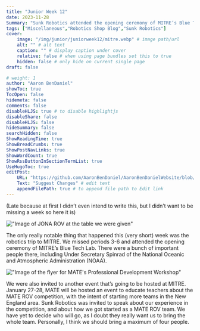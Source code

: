 ```yaml
---
title: "Junior Week 12"
date: 2023-11-28
Summary: "Sunk Robotics attended the opening ceremony of MITRE’s Blue Tech Lab!"
tags: ["Miscellaneous","Robotics Shop Blog","Sunk Robotics"]
cover:
    image: "/img/junior/juniorweek12/mitre.webp" # image path/url
    alt: "" # alt text
    caption: "" # display caption under cover
    relative: false # when using page bundles set this to true
    hidden: false # only hide on current single page
draft: false

# weight: 1
author: "Aaron BenDaniel"
showToc: true
TocOpen: false
hidemeta: false
comments: false
disableHLJS: true # to disable highlightjs
disableShare: false
disableHLJS: false
hideSummary: false
searchHidden: false
ShowReadingTime: true
ShowBreadCrumbs: true
ShowPostNavLinks: true
ShowWordCount: true
ShowRssButtonInSectionTermList: true
UseHugoToc: true
editPost:
    URL: "https://github.com/AaronBenDaniel/AaronBenDanielWebsite/blob/main/content"
    Text: "Suggest Changes" # edit text
    appendFilePath: true # to append file path to Edit link
---
```


(Late because at first I didn’t even intend to write this, but I didn’t want to be missing a week so here it is)

!["Image of JONA ROV at the table we were given"](/img/junior/juniorweek12/table.webp)

The only really notable thing that happened this (very short) week was the robotics trip to MITRE. We missed periods 3-6 and attended the opening ceremony of MITRE’s Blue Tech Lab. There were a bunch of important people there, including Under Secretary Spinrad of the National Oceanic and Atmospheric Administration (NOAA).

!["Image of the flyer for MATE's Professional Development Workshop"](/img/junior/juniorweek12/letter.webp)

We were also invited to another event that’s going to be hosted at MITRE. January 27-28, MATE will be hosted an event to educate teachers about the MATE ROV competition, with the intent of starting more teams in the New England area. Sunk Robotics was invited to speak about our experience in the competition, and about how we got started as a MATE ROV team. We have yet to decide who will go, as I doubt they really want us to bring the whole team. Personally, I think we should bring a maximum of four people.